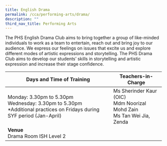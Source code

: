 ```yaml
---
title: English Drama
permalink: /cca/performing-arts/drama/
description: ""
third_nav_title: Performing Arts
---
```

The PHS English Drama Club aims to bring together a group of like-minded individuals to work as a team to entertain, reach out and bring joy to our audience.  We express our feelings on issues that excite us and explore different modes of artistic expressions and storytelling. The PHS Drama Club aims to develop our students’ skills in storytelling and artistic expression and increase their stage confidence.

|Days and Time of Training|**Teachers-in-Charge** | 
| -------- | -------- | 
|Monday: 3.30pm to 5.30pm<br>Wednesday: 3.30pm to 5.30pm<br>*Additional practices on Fridays during SYF period (Jan-April) |Ms Sherinder Kaur (OIC)<br>Mdm Noorizal Mohd Zain<br>Ms Tan Wei Jia, Zenda
|**Venue** <br>Drama Room ISH Level 2||